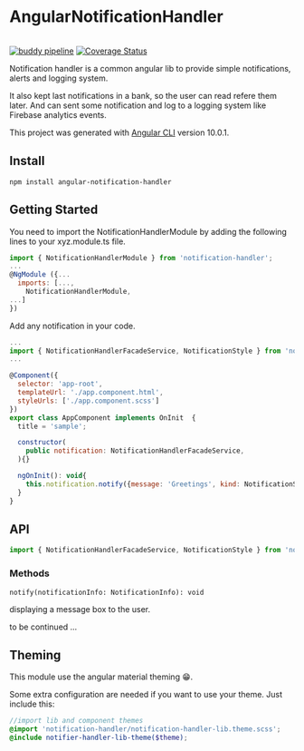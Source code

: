 # AngularNotificationHandler

|               |               |
|:-------------:|:-------------:|
[![buddy pipeline](https://app.buddy.works/fredericklussier/angular-notification-handler/pipelines/pipeline/269758/badge.svg?token=2a8064fac4f38ea93407e1bd644ba3433cec0fde984bc244aac571a40ecd9d67 "buddy pipeline")](https://app.buddy.works/fredericklussier/angular-notification-handler/pipelines/pipeline/269758)
[![Coverage Status](https://coveralls.io/repos/github/fredericklussier/angular-notification-handler/badge.svg?branch=master)](https://coveralls.io/github/fredericklussier/angular-notification-handler?branch=master)

Notification handler is a common angular lib to provide simple notifications, alerts and logging system.

It also kept last notifications in a bank, so the user can read refere them later. And can sent some notification and log to a logging system like Firebase analytics events.

This project was generated with [Angular CLI](https://github.com/angular/angular-cli) version 10.0.1.

## Install
```
npm install angular-notification-handler
```

## Getting Started
You need to import the NotificationHandlerModule by adding the following lines to your xyz.module.ts file.

```javascript
import { NotificationHandlerModule } from 'notification-handler';
...
@NgModule ({...
  imports: [...,
    NotificationHandlerModule,
...]
})
```

Add any notification in your code.
```javascript
...
import { NotificationHandlerFacadeService, NotificationStyle } from 'notification-handler';
...

@Component({
  selector: 'app-root',
  templateUrl: './app.component.html',
  styleUrls: ['./app.component.scss']
})
export class AppComponent implements OnInit  {
  title = 'sample';

  constructor(
    public notification: NotificationHandlerFacadeService,
  ){}

  ngOnInit(): void{
    this.notification.notify({message: 'Greetings', kind: NotificationStyle.success});
  }
}
```

## API
```javascript
import { NotificationHandlerFacadeService, NotificationStyle } from 'notification-handler';
```
### Methods
`notify(notificationInfo: NotificationInfo): void`

displaying a message box to the user.

to be continued ...

## Theming

This module use the angular material theming :grin:.

Some extra configuration are needed if you want to use your theme. Just include this:

```scss
//import lib and component themes
@import 'notification-handler/notification-handler-lib.theme.scss';
@include notifier-handler-lib-theme($theme);
```
